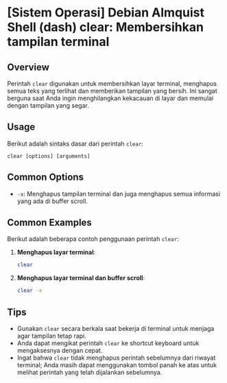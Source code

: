 # [Sistem Operasi] Debian Almquist Shell (dash) clear: Membersihkan tampilan terminal

## Overview
Perintah `clear` digunakan untuk membersihkan layar terminal, menghapus semua teks yang terlihat dan memberikan tampilan yang bersih. Ini sangat berguna saat Anda ingin menghilangkan kekacauan di layar dan memulai dengan tampilan yang segar.

## Usage
Berikut adalah sintaks dasar dari perintah `clear`:

```
clear [options] [arguments]
```

## Common Options
- `-x`: Menghapus tampilan terminal dan juga menghapus semua informasi yang ada di buffer scroll.

## Common Examples
Berikut adalah beberapa contoh penggunaan perintah `clear`:

1. **Menghapus layar terminal**:
   ```sh
   clear
   ```

2. **Menghapus layar terminal dan buffer scroll**:
   ```sh
   clear -x
   ```

## Tips
- Gunakan `clear` secara berkala saat bekerja di terminal untuk menjaga agar tampilan tetap rapi.
- Anda dapat mengikat perintah `clear` ke shortcut keyboard untuk mengaksesnya dengan cepat.
- Ingat bahwa `clear` tidak menghapus perintah sebelumnya dari riwayat terminal; Anda masih dapat menggunakan tombol panah ke atas untuk melihat perintah yang telah dijalankan sebelumnya.